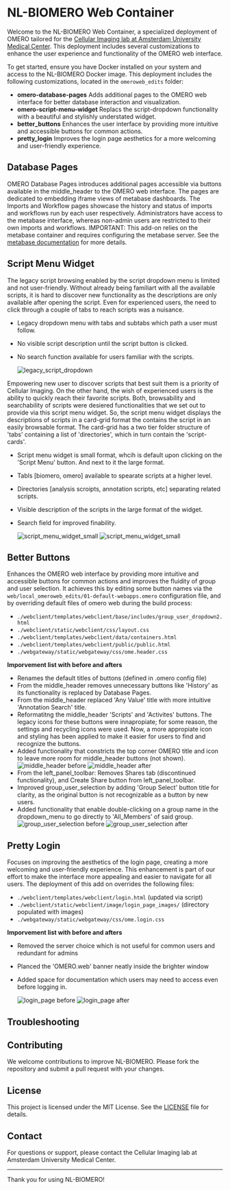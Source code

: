 # NL-BIOMERO Web Container
Welcome to the NL-BIOMERO Web Container, a specialized deployment of OMERO tailored for the [Cellular Imaging lab at Amsterdam University Medical Center](https://github.com/Cellular-Imaging-Amsterdam-UMC). This deployment includes several customizations to enhance the user experience and functionality of the OMERO web interface. 

To get started, ensure you have Docker installed on your system and access to the NL-BIOMERO Docker image. This deployment includes the following customizations, located in the `omeroweb_edits` folder:

- **omero-database-pages** Adds additional pages to the OMERO web interface for better database interaction and visualization.
- **omero-script-menu-widget** Replacs the script-dropdown functionality with a beautiful and stylishly understated widget.
- **better_buttons** Enhances the user interface by providing more intuitive and accessible buttons for common actions.
- **pretty_login** Improves the login page aesthetics for a more welcoming and user-friendly experience.

## Database Pages
OMERO Database Pages introduces additional pages accessible via buttons available in the middle_header to the OMERO web interface. The pages are dedicated to embedding iframe views of metabase dashboards. The Imports and Workflow pages showcase the history and status of imports and workflows run by each user respectively. Administrators have access to the metabase interface, whereas non-admin users are restricted to their own imports and workflows. IMPORTANT: This add-on relies on the metabase container and requires configuring the metabase server. See the [metabase documentation](../metabase/README.md) for more details.

## Script Menu Widget
The legacy script browsing enabled by the script dropdown menu is limited and not user-friendly. Without already being familiart with all the available scripts, it is hard to discover new functionality as the descriptions are only available after opening the script. Even for experienced users, the need to click through a couple of tabs to reach scripts was a nuisance.  
- Legacy dropdown menu with tabs and subtabs which path a user must follow.
- No visible script description until the script button is clicked.
- No search function available for users familiar with the scripts.

    ![legacy_script_dropdown](/web/Documentation/Images/legacy_script_dropdown.PNG)


Empowering new user to discover scripts that best suit them is a priority of Cellular Imaging. On the other hand, the wish of experienced users is the ability to quickly reach their favorite scripts. Both, browsability and searchability of scripts were desiered functionalities that we set out to provide via this script menu widget. So, the script menu widget displays the descriptions of scripts in a card-grid format the contains the script in an easily browsable format. The card-grid has a two tier folder structure of 'tabs' containing a list of 'directories', which in turn contain the 'script-cards'.

- Script menu widget is small format, whcih is default upon clicking on the 'Script Menu' button. And next to it the large format.
- Tabls [biomero, omero] available to spearate scripts at a higher level.
- Directories [analysis scroipts, annotation scripts, etc] separating related scripts.
- Visible description of the scripts in the large format of the widget.
- Search field for improved finability.

    ![script_menu_widget_small](/web/Documentation/Images/script_menu_widget_small.PNG)
    ![script_menu_widget_small](/web/Documentation/Images/script_menu_widget_large2.PNG)


## Better Buttons
Enhances the OMERO web interface by providing more intuitive and accessible buttons for common actions and improves the fluidity of group and user selection. It achieves this by editing some button names via the `web/local_omeroweb_edits/01-default-webapps.omero` configuration file, and by overriding default files of omero web during the build process:
- `./webclient/templates/webclient/base/includes/group_user_dropdown2.html` 
- `./webclient/static/webclient/css/layout.css`
- `./webclient/templates/webclient/data/containers.html`
- `./webclient/templates/webclient/public/public.html`
- `./webgateway/static/webgateway/css/ome.header.css`

**Imporvement list with before and afters**
- Renames the default titles of buttons (defined in .omero config file)
- From the middle_header removes unnecessary buttons like 'History' as its functionality is replaced by Database Pages. 
- From the middle_header replaced 'Any Value' title with more intuitive 'Annotation Search' title.
- Reformatitng the middle_header 'Scripts' and 'Activites' buttons. The legacy icons for these buttons were innapropiate; for some reason, the settings and recycling icons were used. Now, a more appropiate icon and styling has been applied to make it easier for users to find and recognize the buttons.
- Added functionality that constricts the top corner OMERO title and icon to leave more room for middle_header buttons (not shown).
    ![middle_header before](/web/Documentation/Images/middle_header_before.PNG)
    ![middle_header after](/web/Documentation/Images/middle_header_after.PNG)
- From the left_panel_toolbar: Removes Shares tab (discontinued functionality), and Create Share button from left_panel_toolbar.
- Improved group_user_selection by adding 'Group Select' button title for clarity, as the original button is not recognizable as a button by new users.
- Added functionality that enable double-clicking on a group name in the dropdown_menu to go directly to 'All_Members' of said group.
    ![group_user_selection before](/web/Documentation/Images/left_pange_toolbar_before.PNG)
    ![group_user_selection after](/web/Documentation/Images/left_pange_toolbar_after.PNG)

## Pretty Login
Focuses on improving the aesthetics of the login page, creating a more welcoming and user-friendly experience. This enhancement is part of our effort to make the interface more appealing and easier to navigate for all users. The deployment of this add on overrides the following files:
- `./webclient/templates/webclient/login.html` (updated via script)
- `./webclient/static/webclient/image/login_page_images/` (directory populated with images)
- `./webgateway/static/webgateway/css/ome.login.css`

**Imporvement list with before and afters**
- Removed the server choice which is not useful for common users and redundant for admins
- Planced the 'OMERO.web' banner neatly inside the brighter window
- Added space for documentation which users may need to access even before logging in.

    ![login_page before](/web/Documentation/Images/login_page_before.PNG)
    ![login_page after](/web/Documentation/Images/login_page_after.PNG)


## Troubleshooting

## Contributing

We welcome contributions to improve NL-BIOMERO. Please fork the repository and submit a pull request with your changes.

## License

This project is licensed under the MIT License. See the [LICENSE](LICENSE) file for details.

## Contact

For questions or support, please contact the Cellular Imaging lab at Amsterdam University Medical Center.

---

Thank you for using NL-BIOMERO!
